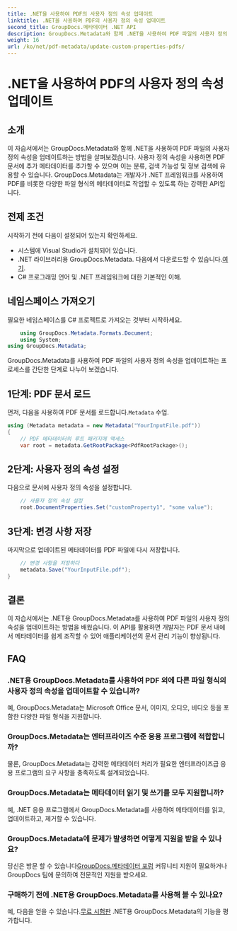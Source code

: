 ```yaml
---
title: .NET을 사용하여 PDF의 사용자 정의 속성 업데이트
linktitle: .NET을 사용하여 PDF의 사용자 정의 속성 업데이트
second_title: GroupDocs.메타데이터 .NET API
description: GroupDocs.Metadata와 함께 .NET을 사용하여 PDF 파일의 사용자 정의 속성을 업데이트하는 방법을 알아보세요. PDF 메타데이터를 효율적으로 조작하기 위한 간단한 단계입니다.
weight: 16
url: /ko/net/pdf-metadata/update-custom-properties-pdfs/
---
```


# .NET을 사용하여 PDF의 사용자 정의 속성 업데이트

## 소개
이 자습서에서는 GroupDocs.Metadata와 함께 .NET을 사용하여 PDF 파일의 사용자 정의 속성을 업데이트하는 방법을 살펴보겠습니다. 사용자 정의 속성을 사용하면 PDF 문서에 추가 메타데이터를 추가할 수 있으며 이는 분류, 검색 가능성 및 정보 검색에 유용할 수 있습니다. GroupDocs.Metadata는 개발자가 .NET 프레임워크를 사용하여 PDF를 비롯한 다양한 파일 형식의 메타데이터로 작업할 수 있도록 하는 강력한 API입니다.
## 전제 조건
시작하기 전에 다음이 설정되어 있는지 확인하세요.
- 시스템에 Visual Studio가 설치되어 있습니다.
-  .NET 라이브러리용 GroupDocs.Metadata. 다음에서 다운로드할 수 있습니다.[여기](https://releases.groupdocs.com/metadata/net/).
- C# 프로그래밍 언어 및 .NET 프레임워크에 대한 기본적인 이해.

## 네임스페이스 가져오기
필요한 네임스페이스를 C# 프로젝트로 가져오는 것부터 시작하세요.
```csharp
    using GroupDocs.Metadata.Formats.Document;
    using System;
using GroupDocs.Metadata;
```

GroupDocs.Metadata를 사용하여 PDF 파일의 사용자 정의 속성을 업데이트하는 프로세스를 간단한 단계로 나누어 보겠습니다.
## 1단계: PDF 문서 로드
 먼저, 다음을 사용하여 PDF 문서를 로드합니다.`Metadata` 수업.
```csharp
using (Metadata metadata = new Metadata("YourInputFile.pdf"))
{
    // PDF 메타데이터의 루트 패키지에 액세스
    var root = metadata.GetRootPackage<PdfRootPackage>();
```
## 2단계: 사용자 정의 속성 설정
다음으로 문서에 사용자 정의 속성을 설정합니다.
```csharp
    // 사용자 정의 속성 설정
    root.DocumentProperties.Set("customProperty1", "some value");
```
## 3단계: 변경 사항 저장
마지막으로 업데이트된 메타데이터를 PDF 파일에 다시 저장합니다.
```csharp
    // 변경 사항을 저장하다
    metadata.Save("YourInputFile.pdf");
}
```

## 결론
이 자습서에서는 .NET용 GroupDocs.Metadata를 사용하여 PDF 파일의 사용자 정의 속성을 업데이트하는 방법을 배웠습니다. 이 API를 활용하면 개발자는 PDF 문서 내에서 메타데이터를 쉽게 조작할 수 있어 애플리케이션의 문서 관리 기능이 향상됩니다.

## FAQ
### .NET용 GroupDocs.Metadata를 사용하여 PDF 외에 다른 파일 형식의 사용자 정의 속성을 업데이트할 수 있습니까?
예, GroupDocs.Metadata는 Microsoft Office 문서, 이미지, 오디오, 비디오 등을 포함한 다양한 파일 형식을 지원합니다.
### GroupDocs.Metadata는 엔터프라이즈 수준 응용 프로그램에 적합합니까?
물론, GroupDocs.Metadata는 강력한 메타데이터 처리가 필요한 엔터프라이즈급 응용 프로그램의 요구 사항을 충족하도록 설계되었습니다.
### GroupDocs.Metadata는 메타데이터 읽기 및 쓰기를 모두 지원합니까?
예, .NET 응용 프로그램에서 GroupDocs.Metadata를 사용하여 메타데이터를 읽고, 업데이트하고, 제거할 수 있습니다.
### GroupDocs.Metadata에 문제가 발생하면 어떻게 지원을 받을 수 있나요?
 당신은 방문 할 수 있습니다[GroupDocs.메타데이터 포럼](https://forum.groupdocs.com/c/metadata/14) 커뮤니티 지원이 필요하거나 GroupDocs 팀에 문의하여 전문적인 지원을 받으세요.
### 구매하기 전에 .NET용 GroupDocs.Metadata를 사용해 볼 수 있나요?
 예, 다음을 얻을 수 있습니다.[무료 시험판](https://releases.groupdocs.com/) .NET용 GroupDocs.Metadata의 기능을 평가합니다.